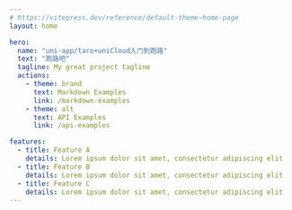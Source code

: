 ```yaml
---
# https://vitepress.dev/reference/default-theme-home-page
layout: home

hero:
  name: "uni-app/taro+uniCloud入门到跑路"
  text: "跑路吧"
  tagline: My great project tagline
  actions:
    - theme: brand
      text: Markdown Examples
      link: /markdown-examples
    - theme: alt
      text: API Examples
      link: /api-examples

features:
  - title: Feature A
    details: Lorem ipsum dolor sit amet, consectetur adipiscing elit
  - title: Feature B
    details: Lorem ipsum dolor sit amet, consectetur adipiscing elit
  - title: Feature C
    details: Lorem ipsum dolor sit amet, consectetur adipiscing elit
---
```


